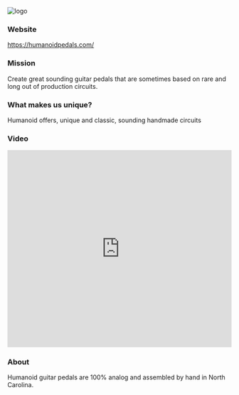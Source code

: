 ![logo](https://cdn.shopify.com/s/files/1/0551/5342/6504/files/68BAB1D1-BB38-466C-B658-D91BDF734984.jpg?v=1668035881&width=500)

### Website
https://humanoidpedals.com/

### Mission
Create great sounding guitar pedals that are sometimes based on rare and long out of production circuits.

### What makes us unique?
Humanoid offers, unique and classic, sounding handmade circuits

### Video
<iframe width="100%" height="444" src="https://www.youtube.com/embed/oWmy7Uw5J7I" title="YouTube video player" frameborder="0" allow="accelerometer; autoplay; clipboard-write; encrypted-media; gyroscope; picture-in-picture" allowfullscreen></iframe>

### About 
Humanoid guitar pedals are 100% analog and assembled by hand in North Carolina.
